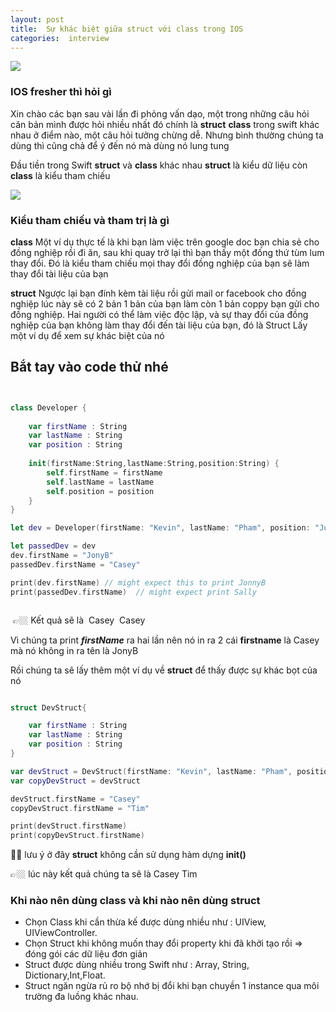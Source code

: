 ```yaml
---
layout: post
title:  Sự khác biệt giữa struct với class trong IOS 
categories:  interview
---
```


![](https://miro.medium.com/max/2608/1*FYVuUmJMom0ktCneMGxNmQ.png)

### IOS fresher thì hỏi gì 
Xin chào các bạn sau vài lần đi phỏng vấn dạo, một trong những câu hỏi căn bản mình được hỏi nhiều nhất đó chính là **struct**  **class**  trong swift khác nhau ở điểm nào,  một câu hỏi tưởng chừng dễ. Nhưng bình thường chúng ta dùng thì cũng chả để ý đến nó  mà dùng nó lung tung 

Đầu tiền trong Swift  **struct** và **class** khác nhau **struct** là kiểu dữ liệu còn **class** là kiểu tham chiếu 

![](https://miro.medium.com/max/1226/1*37Itex_pCsEW62HKKZB6CQ.jpeg)

### Kiểu tham chiếu  và tham trị là gì 
**class** Một ví dụ thực tế là khi bạn làm việc trên google doc bạn chia sẻ cho đồng nghiệp rồi đi ăn, sau khi quay trở lại thì bạn thấy một đống thứ tùm lum thay đổi. Đó là kiểu tham chiếu 
mọi thay đổi  đồng nghiệp của bạn sẽ làm thay đổi tài liệu của bạn 

**struct** Ngược lại bạn đính kèm tài liệu rồi gửi mail or facebook cho đồng nghiệp lúc này sẽ có 2 bản 1 bản của bạn làm còn 1 bản coppy bạn gửi cho đồng nghiệp. Hai  người có thể làm việc độc lập, và sự thay đổi của đồng nghiệp của bạn không làm thay đổi đến tài liệu của bạn, đó là Struct 
Lấy một ví dụ để xem sự khác biệt của nó 

## Bắt tay vào code thử nhé 

``` swift


class Developer {
    
    var firstName : String
    var lastName : String
    var position : String
    
    init(firstName:String,lastName:String,position:String) {
        self.firstName = firstName
        self.lastName = lastName
        self.position = position
    }
}

let dev = Developer(firstName: "Kevin", lastName: "Pham", position: "Junior")

let passedDev = dev
dev.firstName = "JonyB"
passedDev.firstName = "Casey"

print(dev.firstName) // might expect this to print JonnyB
print(passedDev.firstName)  // might expect print Sally



```

 👉🏼 Kết quả sẽ là 
 Casey
 Casey

Vì chúng ta print ***firstName*** ra hai lần nên nó in ra 2 cái **firstname** là Casey mà nó không in ra tên là JonyB

Rồi chúng ta sẽ lấy thêm một ví dụ về **struct** để thấy được sự khác bọt của nó 


``` swift 

struct DevStruct{

    var firstName : String
    var lastName : String
    var position : String
}

var devStruct = DevStruct(firstName: "Kevin", lastName: "Pham", position: "Junior")
var copyDevStruct = devStruct

devStruct.firstName = "Casey"
copyDevStruct.firstName = "Tim"

print(devStruct.firstName)
print(copyDevStruct.firstName)


```
👨‍⚖️ lưu ý ở đây **struct** không cần sử dụng hàm dựng **init()**

👉🏼 lúc này kết quả chúng ta sẽ là 
Casey
Tim


### Khi nào nên dùng **class**  và khi nào nên dùng **struct**

* Chọn Class khi cần thừa kế được dùng nhiều như : UIView, UIViewController.
* Chọn Struct khi không muốn thay đổi property khi đã khởi tạo rồi => đóng gói các dữ liệu đơn giản
* Struct được dùng nhiều trong Swift như : Array, String, Dictionary,Int,Float.
* Struct ngăn ngừa rủ ro bộ nhớ bị đổi khi bạn chuyền 1 instance qua môi trường đa luồng khác nhau.
